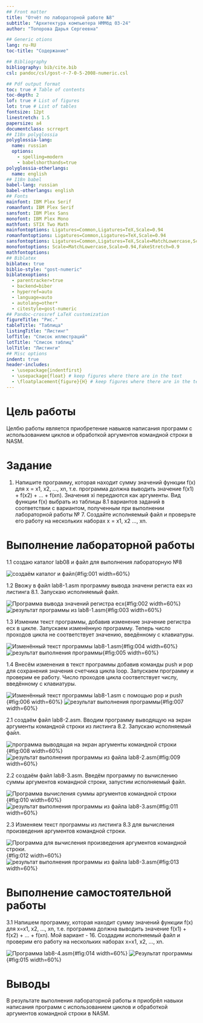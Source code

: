 ```yaml
---
## Front matter
title: "Отчёт по лабораторной работе №8"
subtitle: "Архитектура компьютера НММбд 03-24"
author: "Топорова Дарья Сергеевна"

## Generic otions
lang: ru-RU
toc-title: "Содержание"

## Bibliography
bibliography: bib/cite.bib
csl: pandoc/csl/gost-r-7-0-5-2008-numeric.csl

## Pdf output format
toc: true # Table of contents
toc-depth: 2
lof: true # List of figures
lot: true # List of tables
fontsize: 12pt
linestretch: 1.5
papersize: a4
documentclass: scrreprt
## I18n polyglossia
polyglossia-lang:
  name: russian
  options:
	- spelling=modern
	- babelshorthands=true
polyglossia-otherlangs:
  name: english
## I18n babel
babel-lang: russian
babel-otherlangs: english
## Fonts
mainfont: IBM Plex Serif
romanfont: IBM Plex Serif
sansfont: IBM Plex Sans
monofont: IBM Plex Mono
mathfont: STIX Two Math
mainfontoptions: Ligatures=Common,Ligatures=TeX,Scale=0.94
romanfontoptions: Ligatures=Common,Ligatures=TeX,Scale=0.94
sansfontoptions: Ligatures=Common,Ligatures=TeX,Scale=MatchLowercase,Scale=0.94
monofontoptions: Scale=MatchLowercase,Scale=0.94,FakeStretch=0.9
mathfontoptions:
## Biblatex
biblatex: true
biblio-style: "gost-numeric"
biblatexoptions:
  - parentracker=true
  - backend=biber
  - hyperref=auto
  - language=auto
  - autolang=other*
  - citestyle=gost-numeric
## Pandoc-crossref LaTeX customization
figureTitle: "Рис."
tableTitle: "Таблица"
listingTitle: "Листинг"
lofTitle: "Список иллюстраций"
lotTitle: "Список таблиц"
lolTitle: "Листинги"
## Misc options
indent: true
header-includes:
  - \usepackage{indentfirst}
  - \usepackage{float} # keep figures where there are in the text
  - \floatplacement{figure}{H} # keep figures where there are in the text
---
```


# Цель работы

Целбю работы является приобретение навыков написания программ с использованием циклов и обработкой
аргументов командной строки в NASM.

# Задание

1. Напишите программу, которая находит сумму значений функции f(x) для x = x1, x2, …, xn, т.е. программа должна выводить значение f(x1) + f(x2) + … + f(xn). Значения xi передаются как аргументы. Вид функции f(x) выбрать из таблицы 8.1 вариантов заданий в соответствии с вариантом, полученным при выполнении лабораторной работы № 7. Создайте исполняемый файл и проверьте его работу на нескольких наборах x = x1, x2 …, xn.

# Выполнение лабораторной работы

1.1 создаю каталог lab08 и файл для выполнения лабораторную №8

![создаём каталог и файл](image/screen.jpg){#fig:001 width=60%}

1.2 Ввожу в файл lab8-1.asm программу вывода значени региста eax из листинга 8.1. Запускаю исполняемый файл.

![Программа вывода значений регистра ecx](image/screen1.jpg){#fig:002 width=60%}
![результат программы из lab8-1.asm](image/screen7.jpg){#fig:003 width=60%}

1.3 Изменим текст программы, добавив изменение значение регистра ecx в цикле. Запускаем изменённую программу. Теперь число проходов цикла не соответствует значению, введённому с клавиатуры.

![Изменённый текст программы lab8-1.asm](image/screen3.5.jpg){#fig:004 width=60%}
![результат выполнения программы](image/screen2.jpg){#fig:005 width=60%}

1.4 Внесём изменения в текст программы добавив команды push и pop для сохранения значения счетчика цикла loop. Запускаем программу и проверим ее работу. Число проходов цикла соответствует числу, введённому с клавиатуры.

![Изменённый текст программы lab8-1.asm с помощью pop и push](image/screen4.jpg){#fig:006 width=60%}
![результат выполнения программы](image/screen3.jpg){#fig:007 width=60%}

2.1 создаём файл lab8-2.asm. Вводим программу выводящую на экран аргументы командной строки из листинга 8.2. Запускаю исполняемый файл.

![программа выводящая на экран аргументы командной строки](image/screen6.jpg){#fig:008 width=60%}
![результат выполнения программы из файла lab8-2.asm](image/screen5.jpg){#fig:009 width=60%}

2.2 создаём файл lab8-3.asm. Введём программу по вычислению суммы аргументов командной строки, запустим исполняемый файл.

 ![Программа вычисления суммы аргументов командной строки](image/screen9.jpg){#fig:010 width=60%}
 ![результат выполнения программы из файла lab8-3.asm](image/screen8.jpg){#fig:011 width=60%}

2.3 Изменяем текст программы из листинга 8.3 для вычисления произведения аргументов
командной строки.

 ![Программа для вычисления произведения аргументов командной строки.](image/screen10.jpg){#fig:012 width=60%}
 ![результат выполнения программы из файла lab8-3.asm](image/screen11.jpg){#fig:013 width=60%}

# Выполнение самостоятельной работы

3.1 Напишем программу, которая находит сумму значений функции f(x) для x=x1, x2, …, xn, т.е. программа должна выводить значение f(x1) + f(x2) + … + f(xn). Мой вариант - 16. Создадим исполняемый файл и проверим его работу на нескольких наборах x=x1, x2, …, xn. 

 ![Программа lab8-4.asm](image/screen13.jpg){#fig:014 width=60%}
 ![Результат программы](image/screen12.jpg){#fig:015 width=60%}

# Выводы

В результате выполнения лабораторной работы я приобрёл навыки написания программ с использованием циклов и обработкой аргументов командной строки в NASM.
